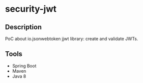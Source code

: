 # security-jwt
## Description
PoC about io.jsonwebtoken jjwt library: create and validate JWTs.

## Tools
* Spring Boot
* Maven
* Java 8
